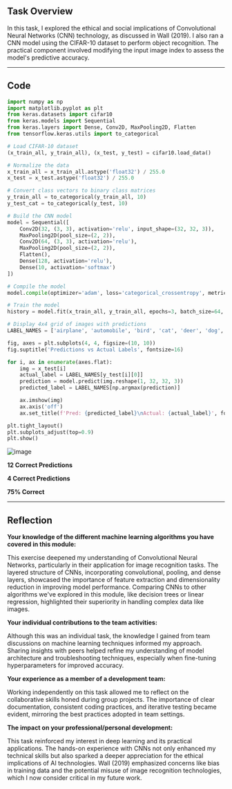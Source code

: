 ## Task Overview

In this task, I explored the ethical and social implications of Convolutional Neural Networks (CNN) technology, as discussed in Wall (2019). I also ran a CNN model using the CIFAR-10 dataset to perform object recognition. The practical component involved modifying the input image index to assess the model's predictive accuracy.

---

## Code

```python
import numpy as np
import matplotlib.pyplot as plt
from keras.datasets import cifar10
from keras.models import Sequential
from keras.layers import Dense, Conv2D, MaxPooling2D, Flatten
from tensorflow.keras.utils import to_categorical

# Load CIFAR-10 dataset
(x_train_all, y_train_all), (x_test, y_test) = cifar10.load_data()

# Normalize the data
x_train_all = x_train_all.astype('float32') / 255.0
x_test = x_test.astype('float32') / 255.0

# Convert class vectors to binary class matrices
y_train_all = to_categorical(y_train_all, 10)
y_test_cat = to_categorical(y_test, 10)

# Build the CNN model
model = Sequential([
    Conv2D(32, (3, 3), activation='relu', input_shape=(32, 32, 3)),
    MaxPooling2D(pool_size=(2, 2)),
    Conv2D(64, (3, 3), activation='relu'),
    MaxPooling2D(pool_size=(2, 2)),
    Flatten(),
    Dense(128, activation='relu'),
    Dense(10, activation='softmax')
])

# Compile the model
model.compile(optimizer='adam', loss='categorical_crossentropy', metrics=['accuracy'])

# Train the model
history = model.fit(x_train_all, y_train_all, epochs=3, batch_size=64, validation_data=(x_test, y_test_cat))

# Display 4x4 grid of images with predictions
LABEL_NAMES = ['airplane', 'automobile', 'bird', 'cat', 'deer', 'dog', 'frog', 'horse', 'ship', 'truck']

fig, axes = plt.subplots(4, 4, figsize=(10, 10))
fig.suptitle('Predictions vs Actual Labels', fontsize=16)

for i, ax in enumerate(axes.flat):
    img = x_test[i]
    actual_label = LABEL_NAMES[y_test[i][0]]
    prediction = model.predict(img.reshape(1, 32, 32, 3))
    predicted_label = LABEL_NAMES[np.argmax(prediction)]

    ax.imshow(img)
    ax.axis('off')
    ax.set_title(f'Pred: {predicted_label}\nActual: {actual_label}', fontsize=10)

plt.tight_layout()
plt.subplots_adjust(top=0.9)
plt.show()
```

![image](https://github.com/user-attachments/assets/305200ee-2fc6-4472-a0cc-40c1a7173b87)

**12 Correct Predictions**

**4 Correct Predictions**

**75% Correct**

---

## Reflection

**Your knowledge of the different machine learning algorithms you have covered in this module:**

This exercise deepened my understanding of Convolutional Neural Networks, particularly in their application for image recognition tasks. The layered structure of CNNs, incorporating convolutional, pooling, and dense layers, showcased the importance of feature extraction and dimensionality reduction in improving model performance. Comparing CNNs to other algorithms we've explored in this module, like decision trees or linear regression, highlighted their superiority in handling complex data like images.

**Your individual contributions to the team activities:**

Although this was an individual task, the knowledge I gained from team discussions on machine learning techniques informed my approach. Sharing insights with peers helped refine my understanding of model architecture and troubleshooting techniques, especially when fine-tuning hyperparameters for improved accuracy.

**Your experience as a member of a development team:**

Working independently on this task allowed me to reflect on the collaborative skills honed during group projects. The importance of clear documentation, consistent coding practices, and iterative testing became evident, mirroring the best practices adopted in team settings.

**The impact on your professional/personal development:**

This task reinforced my interest in deep learning and its practical applications. The hands-on experience with CNNs not only enhanced my technical skills but also sparked a deeper appreciation for the ethical implications of AI technologies. Wall (2019) emphasized concerns like bias in training data and the potential misuse of image recognition technologies, which I now consider critical in my future work.
